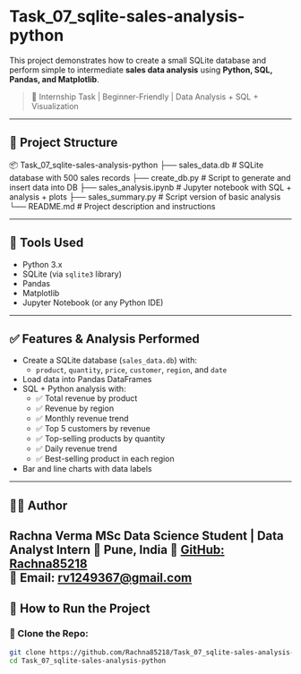 # Task_07_sqlite-sales-analysis-python

This project demonstrates how to create a small SQLite database and perform simple to intermediate **sales data analysis** using **Python, SQL, Pandas, and Matplotlib**.

> 🎯 Internship Task | Beginner-Friendly | Data Analysis + SQL + Visualization

---

## 📁 Project Structure
📦 Task_07_sqlite-sales-analysis-python
├── sales_data.db # SQLite database with 500 sales records
├── create_db.py # Script to generate and insert data into DB
├── sales_analysis.ipynb # Jupyter notebook with SQL + analysis + plots
├── sales_summary.py # Script version of basic analysis
└── README.md # Project description and instructions


---

## 🔧 Tools Used

- Python 3.x
- SQLite (via `sqlite3` library)
- Pandas
- Matplotlib
- Jupyter Notebook (or any Python IDE)

---

## ✅ Features & Analysis Performed

- Create a SQLite database (`sales_data.db`) with:
  - `product`, `quantity`, `price`, `customer`, `region`, and `date`
- Load data into Pandas DataFrames
- SQL + Python analysis with:
  - ✅ Total revenue by product
  - ✅ Revenue by region
  - ✅ Monthly revenue trend
  - ✅ Top 5 customers by revenue
  - ✅ Top-selling products by quantity
  - ✅ Daily revenue trend
  - ✅ Best-selling product in each region
- Bar and line charts with data labels

---
## 👩‍💻 Author
Rachna Verma
MSc Data Science Student | Data Analyst Intern
📍 Pune, India
🔗 [GitHub: Rachna85218](https://github.com/Rachna85218)  
📧 Email: rv1249367@gmail.com
---

## 🚀 How to Run the Project

### 🔹 Clone the Repo:
```bash
git clone https://github.com/Rachna85218/Task_07_sqlite-sales-analysis-python.git
cd Task_07_sqlite-sales-analysis-python





